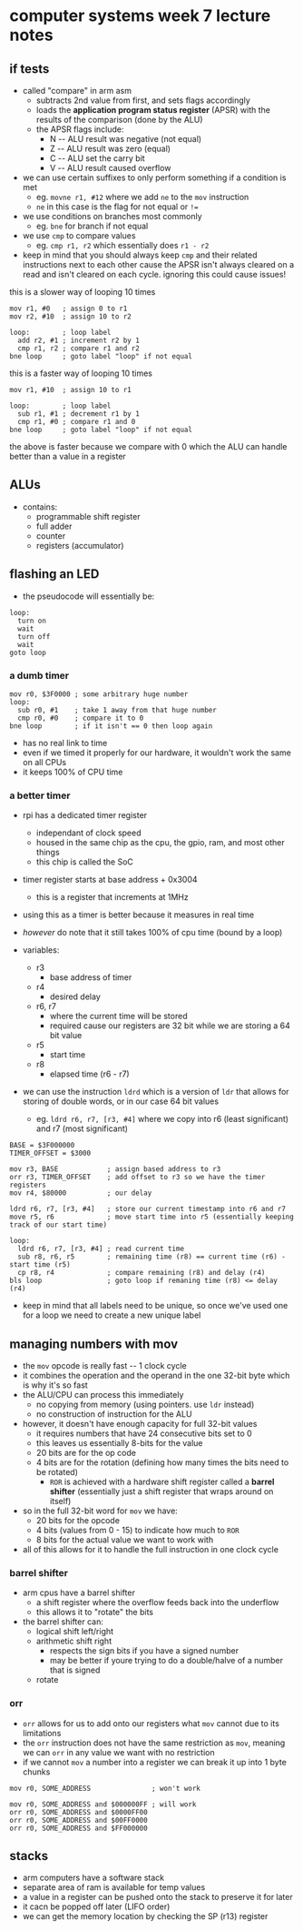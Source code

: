 # computer systems week 7 lecture notes

## if tests

- called "compare" in arm asm
  - subtracts 2nd value from first, and sets flags accordingly
  - loads the **application program status register** (APSR) with the results of the comparison (done by the ALU)
  - the APSR flags include:
    - N -- ALU result was negative (not equal)
    - Z -- ALU result was zero (equal)
    - C -- ALU set the carry bit
    - V -- ALU result caused overflow
- we can use certain suffixes to only perform something if a condition is met
  - eg. `movne r1, #12` where we add `ne` to the `mov` instruction
  - `ne` in this case is the flag for not equal or `!=`
- we use conditions on branches most commonly
  - eg. `bne` for branch if not equal
- we use `cmp` to compare values
  - eg. `cmp r1, r2` which essentially does `r1 - r2`
- keep in mind that you should always keep `cmp` and their related instructions next to each other cause the APSR isn't always cleared on a read and isn't cleared on each cycle. ignoring this could cause issues!

this is a slower way of looping 10 times

```assembly
mov r1, #0   ; assign 0 to r1
mov r2, #10  ; assign 10 to r2

loop:        ; loop label
  add r2, #1 ; increment r2 by 1
  cmp r1, r2 ; compare r1 and r2
bne loop     ; goto label "loop" if not equal
```

this is a faster way of looping 10 times

```assembly
mov r1, #10  ; assign 10 to r1

loop:        ; loop label
  sub r1, #1 ; decrement r1 by 1
  cmp r1, #0 ; compare r1 and 0
bne loop     ; goto label "loop" if not equal
```

the above is faster because we compare with 0 which the ALU can handle better than a value in a register

## ALUs

- contains:
  - programmable shift register
  - full adder
  - counter
  - registers (accumulator)

## flashing an LED

- the pseudocode will essentially be:

```
loop:
  turn on
  wait
  turn off
  wait
goto loop
```

### a dumb timer

``` assembly
mov r0, $3F0000 ; some arbitrary huge number
loop:
  sub r0, #1    ; take 1 away from that huge number
  cmp r0, #0    ; compare it to 0
bne loop        ; if it isn't == 0 then loop again
```

- has no real link to time
- even if we timed it properly for our hardware, it wouldn't work the same on all CPUs
- it keeps 100% of CPU time

### a better timer

- rpi has a dedicated timer register
  - independant of clock speed
  - housed in the same chip as the cpu, the gpio, ram, and most other things
  - this chip is called the SoC
- timer register starts at base address + 0x3004
  - this is a register that increments at 1MHz
- using this as a timer is better because it measures in real time
- *however* do note that it still takes 100% of cpu time (bound by a loop)

- variables:
  - r3
    - base address of timer
  - r4
    - desired delay
  - r6, r7
    - where the current time will be stored
    - required cause our registers are 32 bit while we are storing a 64 bit value
  - r5
    - start time
  - r8
    - elapsed time  (r6 - r7)
- we can use the instruction `ldrd` which is a version of `ldr` that allows for storing of double words, or in our case 64 bit values
  - eg. `ldrd r6, r7, [r3, #4]` where we copy into r6 (least significant) and r7 (most significant)

```assembly
BASE = $3F000000
TIMER_OFFSET = $3000

mov r3, BASE            ; assign based address to r3
orr r3, TIMER_OFFSET    ; add offset to r3 so we have the timer registers
mov r4, $80000          ; our delay

ldrd r6, r7, [r3, #4]   ; store our current timestamp into r6 and r7
move r5, r6             ; move start time into r5 (essentially keeping track of our start time)

loop:
  ldrd r6, r7, [r3, #4] ; read current time
  sub r8, r6, r5        ; remaining time (r8) == current time (r6) - start time (r5)
  cp r8, r4             ; compare remaining (r8) and delay (r4)
bls loop                ; goto loop if remaning time (r8) <= delay (r4)
```

- keep in mind that all labels need to be unique, so once we've used one for a loop we need to create a new unique label

## managing numbers with mov

- the `mov` opcode is really fast -- 1 clock cycle
- it combines the operation and the operand in the one 32-bit byte which is why it's so fast
- the ALU/CPU can process this immediately
  - no copying from memory (using pointers. use `ldr` instead)
  - no construction of instruction for the ALU
- however, it doesn't have enough capacity for full 32-bit values
  - it requires numbers that have 24 consecutive bits set to 0
  - this leaves us essentially 8-bits for the value
  - 20 bits are for the op code
  - 4 bits are for the rotation (defining how many times the bits need to be rotated)
    - `ROR` is achieved with a hardware shift register called a **barrel shifter** (essentially just a shift register that wraps around on itself)
- so in the full 32-bit word for `mov` we have:
  - 20 bits for the opcode
  - 4 bits (values from 0 - 15) to indicate how much to `ROR`
  - 8 bits for the actual value we want to work with
- all of this allows for it to handle the full instruction in one clock cycle

### barrel shifter

- arm cpus have a barrel shifter
  - a shift register where the overflow feeds back into the underflow
  - this allows it to "rotate" the bits
- the barrel shifter can:
  - logical shift left/right
  - arithmetic shift right
    - respects the sign bits if you have a signed number
    - may be better if youre trying to do a double/halve of a number that is signed
  - rotate

### orr

- `orr` allows for us to add onto our registers what `mov` cannot due to its limitations
- the `orr` instruction does not have the same restriction as `mov`, meaning we can `orr` in any value we want with no restriction
- if we cannot `mov` a number into a register we can break it up into 1 byte chunks

```assembly
mov r0, SOME_ADDRESS               ; won't work

mov r0, SOME_ADDRESS and $000000FF ; will work
orr r0, SOME_ADDRESS and $0000FF00
orr r0, SOME_ADDRESS and $00FF0000
orr r0, SOME_ADDRESS and $FF000000
```

## stacks

- arm computers have a software stack
- separate area of ram is available for temp values
- a value in a register can be pushed onto the stack to preserve it for later
- it cacn be popped off later (LIFO order)
- we can get the memory location by checking the SP (r13) register
